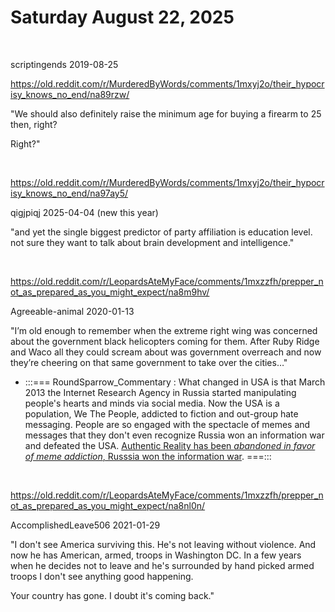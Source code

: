 # Saturday August 22, 2025

&nbsp;

scriptingends 2019-08-25

https://old.reddit.com/r/MurderedByWords/comments/1mxyj2o/their_hypocrisy_knows_no_end/na89rzw/

"We should also definitely raise the minimum age for buying a firearm to 25 then, right?

Right?"

&nbsp;

https://old.reddit.com/r/MurderedByWords/comments/1mxyj2o/their_hypocrisy_knows_no_end/na97ay5/

qigjpiqj 2025-04-04 (new this year)

"and yet the single biggest predictor of party affiliation is education level. not sure they want to talk about brain development and intelligence."

&nbsp;

https://old.reddit.com/r/LeopardsAteMyFace/comments/1mxzzfh/prepper_not_as_prepared_as_you_might_expect/na8m9hv/

Agreeable-animal 2020-01-13

"I’m old enough to remember when the extreme right wing was concerned about the government black helicopters coming for them. After Ruby Ridge and Waco all they could scream about was government overreach and now they’re cheering on that same government to take over the cities…"

* :::=== RoundSparrow_Commentary : What changed in USA is that March 2013 the Internet Research Agency in Russia started manipulating people's hearts and minds via social media. Now the USA is a population, We The People, addicted to fiction and out-group hate messaging. People are so engaged with the spectacle of memes and messages that they don't even recognize Russia won an information war and defeated the USA. [Authentic Reality has been *abandoned in favor of meme addiction*, Russsia won the information war](https://www.theatlantic.com/international/archive/2014/09/russia-putin-revolutionizing-information-warfare/379880/). ===:::

&nbsp;

https://old.reddit.com/r/LeopardsAteMyFace/comments/1mxzzfh/prepper_not_as_prepared_as_you_might_expect/na8nl0n/

AccomplishedLeave506 2021-01-29

"I don't see America surviving this. He's not leaving without violence. And now he has American, armed, troops in Washington DC. In a few years when he decides not to leave and he's surrounded by hand picked armed troops I don't see anything good happening.

Your country has gone. I doubt it's coming back."
